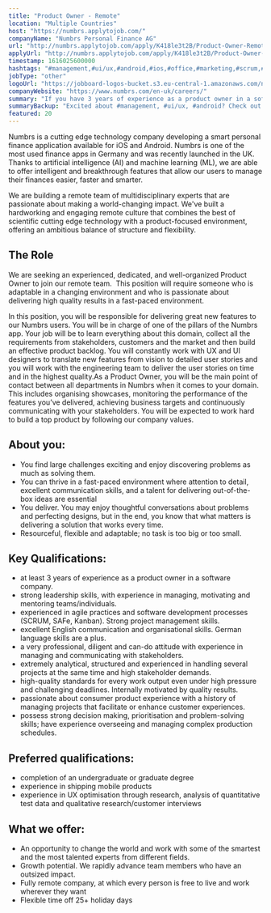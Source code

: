 ```yaml
---
title: "Product Owner - Remote"
location: "Multiple Countries"
host: "https://numbrs.applytojob.com/"
companyName: "Numbrs Personal Finance AG"
url: "http://numbrs.applytojob.com/apply/K418le3t2B/Product-Owner-Remote"
applyUrl: "http://numbrs.applytojob.com/apply/K418le3t2B/Product-Owner-Remote"
timestamp: 1616025600000
hashtags: "#management,#ui/ux,#android,#ios,#office,#marketing,#scrum,#finance,#translation,#analysis"
jobType: "other"
logoUrl: "https://jobboard-logos-bucket.s3.eu-central-1.amazonaws.com/numbrs-personal-finance-ag"
companyWebsite: "https://www.numbrs.com/en-uk/careers/"
summary: "If you have 3 years of experience as a product owner in a software company, consider applying to Numbrs Personal Finance AG's job post for a new product owner."
summaryBackup: "Excited about #management, #ui/ux, #android? Check out this job post!"
featured: 20
---
```


Numbrs is a cutting edge technology company developing a smart personal finance application available for iOS and Android. Numbrs is one of the most used finance apps in Germany and was recently launched in the UK. Thanks to artificial intelligence (AI) and machine learning (ML), we are able to offer intelligent and breakthrough features that allow our users to manage their finances easier, faster and smarter.

We are building a remote team of multidisciplinary experts that are passionate about making a world-changing impact. We've built a hardworking and engaging remote culture that combines the best of scientific cutting edge technology with a product-focused environment, offering an ambitious balance of structure and flexibility.

## The Role

We are seeking an experienced, dedicated, and well-organized Product Owner to join our remote team.  This position will require someone who is adaptable in a changing environment and who is passionate about delivering high quality results in a fast-paced environment.

In this position, you will be responsible for delivering great new features to our Numbrs users. You will be in charge of one of the pillars of the Numbrs app. Your job will be to learn everything about this domain, collect all the requirements from stakeholders, customers and the market and then build an effective product backlog. You will constantly work with UX and UI designers to translate new features from vision to detailed user stories and you will work with the engineering team to deliver the user stories on time and in the highest quality.As a Product Owner, you will be the main point of contact between all departments in Numbrs when it comes to your domain. This includes organising showcases, monitoring the performance of the features you’ve delivered, achieving business targets and continuously communicating with your stakeholders. You will be expected to work hard to build a top product by following our company values.

## About you:

*   You find large challenges exciting and enjoy discovering problems as much as solving them.
*   You can thrive in a fast-paced environment where attention to detail, excellent communication skills, and a talent for delivering out-of-the-box ideas are essential
*   You deliver. You may enjoy thoughtful conversations about problems and perfecting designs, but in the end, you know that what matters is delivering a solution that works every time.
*   Resourceful, flexible and adaptable; no task is too big or too small.

## Key Qualifications:

*   at least 3 years of experience as a product owner in a software company.
*   strong leadership skills, with experience in managing, motivating and mentoring teams/individuals.
*   experienced in agile practices and software development processes (SCRUM, SAFe, Kanban). Strong project management skills.
*   excellent English communication and organisational skills. German language skills are a plus.
*   a very professional, diligent and can-do attitude with experience in managing and communicating with stakeholders.
*   extremely analytical, structured and experienced in handling several projects at the same time and high stakeholder demands.
*   high-quality standards for every work output even under high pressure and challenging deadlines. Internally motivated by quality results.
*   passionate about consumer product experience with a history of managing projects that facilitate or enhance customer experiences.
*   possess strong decision making, prioritisation and problem-solving skills; have experience overseeing and managing complex production schedules.

## Preferred qualifications:

*   completion of an undergraduate or graduate degree
*   experience in shipping mobile products
*   experience in UX optimisation through research, analysis of quantitative test data and qualitative research/customer interviews

## What we offer:

*   An opportunity to change the world and work with some of the smartest and the most talented experts from different fields. 
*   Growth potential. We rapidly advance team members who have an outsized impact. 
*   Fully remote company, at which every person is free to live and work wherever they want
*   Flexible time off 25+ holiday days
